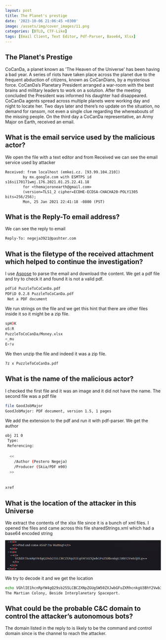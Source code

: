 ```yaml
---
layout: post
title: The Planet's prestige
date: '2023-10-06 21:06:45 +0300'
image: /assets/img/cover_images/11.png
categories: [BTLO, CTF-Like]
tags: [Email Client, Text Editor, Pdf-Parser, Base64, Xlsx]
---
```


## The Planet's Prestige
CoCanDa, a planet known as 'The Heaven of the Universe' has been having a bad year. A series of riots have taken place across the planet due to the frequent abduction of citizens, known as CoCanDians, by a mysterious force. CoCanDa’s Planetary President arranged a war-room with the best brains and military leaders to work on a solution. After the meeting concluded the President was informed his daughter had disappeared. CoCanDa agents spread across multiple planets were working day and night to locate her. Two days later and there’s no update on the situation, no demand for ransom, not even a single clue regarding the whereabouts of the missing people. On the third day a CoCanDa representative, an Army Major on Earth, received an email. 

## What is the email service used by the malicious actor?

We open the file with a text editor and from Received we can see the email service used by attacker

```
Received: from localhost (emkei.cz. [93.99.104.210])
        by mx.google.com with ESMTPS id s16si170171wmj.176.2021.01.25.22.41.18
        for <themajoronearth@gmail.com>
        (version=TLS1_2 cipher=ECDHE-ECDSA-CHACHA20-POLY1305 bits=256/256);
        Mon, 25 Jan 2021 22:41:18 -0800 (PST)
```
## What is the Reply-To email address?

We can see the reply to email
```bash
Reply-To: negeja3921@pashter.com
```
## What is the filetype of the received attachment which helped to continue the investigation?

I use [Aspose](https://products.aspose.app/email/parser/eml) to parse the email and download the content. We get a pdf file and try to check it and found it is not a valid pdf.
```bash
pdfid PuzzleToCoCanDa.pdf
PDFiD 0.2.8 PuzzleToCoCanDa.pdf
 Not a PDF document
```
We run strings on the file and we get this hint that there are other files inside it so it might be a zip file.
```bash
spH)K
oS:R
PuzzleToCoCanDa/Money.xlsx
<_mu
E<!v
```
We then unzip the file and indeed it was a zip file.
```bash
7z x PuzzleToCoCanDa.pdf
```
## What is the name of the malicious actor?
I checked the first file and it was an image and it did not have the name. The second file was a pdf file
```bash
file GoodJobMajor
GoodJobMajor: PDF document, version 1.5, 1 pages
```
We add the extension to the pdf and run it with pdf-parser. We get the author
```bash
obj 21 0
 Type: 
 Referencing: 

  <<
    /Author (Pestero Negeja)
    /Producer (Skia/PDF m90)
  >>


xref
```
## What is the location of the attacker in this Universe
We extract the contents of the xlsx file since it is a bunch of xml files. I opened the files and came across this file sharedStrings.xml which had a base64 encoded string

![img-description](/assets/img/planet-prestige/1.png)

We try to decode it and we get the location
```bash
echo VGhlIE1hcnRpYW4gQ29sb255LCBCZXNpZGUgSW50ZXJwbGFuZXRhcnkgU3BhY2Vwb3J0Lg== | base64 -d
The Martian Colony, Beside Interplanetary Spaceport.
```
## What could be the probable C&C domain to control the attacker’s autonomous bots?

The domain listed in the reply to is likely to be the command and control domain since is the channel to reach the attacker.